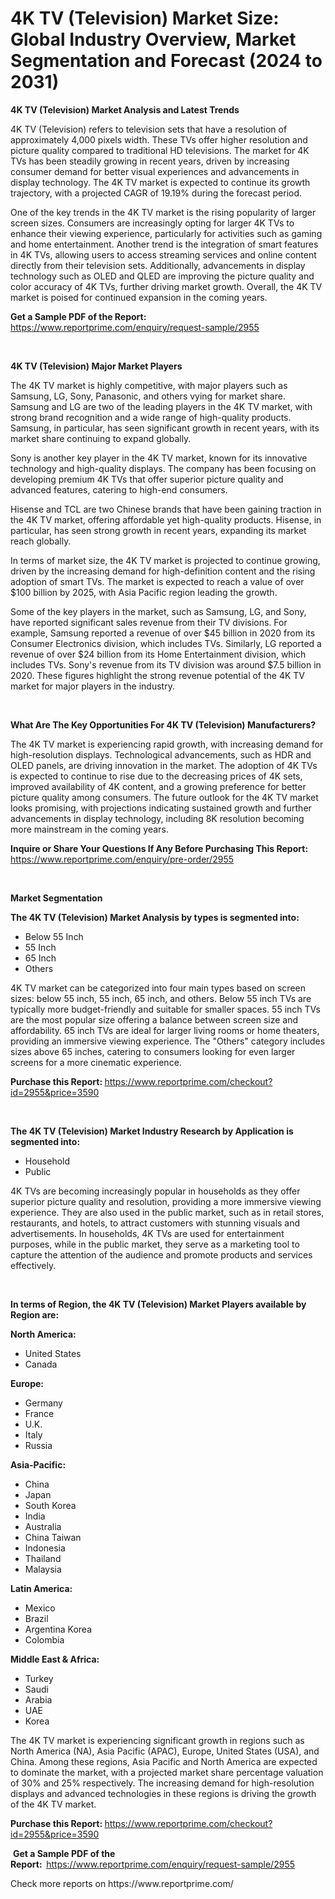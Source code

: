<p><h1>4K TV (Television) Market Size: Global Industry Overview, Market Segmentation and Forecast (2024 to 2031)</h1></p><p><strong>4K TV (Television) Market Analysis and Latest Trends</strong></p>
<p><p>4K TV (Television) refers to television sets that have a resolution of approximately 4,000 pixels width. These TVs offer higher resolution and picture quality compared to traditional HD televisions. The market for 4K TVs has been steadily growing in recent years, driven by increasing consumer demand for better visual experiences and advancements in display technology. The 4K TV market is expected to continue its growth trajectory, with a projected CAGR of 19.19% during the forecast period.</p><p>One of the key trends in the 4K TV market is the rising popularity of larger screen sizes. Consumers are increasingly opting for larger 4K TVs to enhance their viewing experience, particularly for activities such as gaming and home entertainment. Another trend is the integration of smart features in 4K TVs, allowing users to access streaming services and online content directly from their television sets. Additionally, advancements in display technology such as OLED and QLED are improving the picture quality and color accuracy of 4K TVs, further driving market growth. Overall, the 4K TV market is poised for continued expansion in the coming years.</p></p>
<p><strong>Get a Sample PDF of the Report:&nbsp;</strong> <a href="https://www.reportprime.com/enquiry/request-sample/2955">https://www.reportprime.com/enquiry/request-sample/2955</a></p>
<p>&nbsp;</p>
<p><strong>4K TV (Television) Major Market Players</strong></p>
<p><p>The 4K TV market is highly competitive, with major players such as Samsung, LG, Sony, Panasonic, and others vying for market share. Samsung and LG are two of the leading players in the 4K TV market, with strong brand recognition and a wide range of high-quality products. Samsung, in particular, has seen significant growth in recent years, with its market share continuing to expand globally.</p><p>Sony is another key player in the 4K TV market, known for its innovative technology and high-quality displays. The company has been focusing on developing premium 4K TVs that offer superior picture quality and advanced features, catering to high-end consumers.</p><p>Hisense and TCL are two Chinese brands that have been gaining traction in the 4K TV market, offering affordable yet high-quality products. Hisense, in particular, has seen strong growth in recent years, expanding its market reach globally.</p><p>In terms of market size, the 4K TV market is projected to continue growing, driven by the increasing demand for high-definition content and the rising adoption of smart TVs. The market is expected to reach a value of over $100 billion by 2025, with Asia Pacific region leading the growth.</p><p>Some of the key players in the market, such as Samsung, LG, and Sony, have reported significant sales revenue from their TV divisions. For example, Samsung reported a revenue of over $45 billion in 2020 from its Consumer Electronics division, which includes TVs. Similarly, LG reported a revenue of over $24 billion from its Home Entertainment division, which includes TVs. Sony's revenue from its TV division was around $7.5 billion in 2020. These figures highlight the strong revenue potential of the 4K TV market for major players in the industry.</p></p>
<p>&nbsp;</p>
<p><strong>What Are The Key Opportunities For 4K TV (Television) Manufacturers?</strong></p>
<p><p>The 4K TV market is experiencing rapid growth, with increasing demand for high-resolution displays. Technological advancements, such as HDR and OLED panels, are driving innovation in the market. The adoption of 4K TVs is expected to continue to rise due to the decreasing prices of 4K sets, improved availability of 4K content, and a growing preference for better picture quality among consumers. The future outlook for the 4K TV market looks promising, with projections indicating sustained growth and further advancements in display technology, including 8K resolution becoming more mainstream in the coming years.</p></p>
<p><strong>Inquire or Share Your Questions If Any Before Purchasing This Report:</strong> <a href="https://www.reportprime.com/enquiry/pre-order/2955">https://www.reportprime.com/enquiry/pre-order/2955</a></p>
<p>&nbsp;</p>
<p><strong>Market Segmentation</strong></p>
<p><strong>The 4K TV (Television) Market Analysis by types is segmented into:</strong></p>
<p><ul><li>Below 55 Inch</li><li>55 Inch</li><li>65 Inch</li><li>Others</li></ul></p>
<p><p>4K TV market can be categorized into four main types based on screen sizes: below 55 inch, 55 inch, 65 inch, and others. Below 55 inch TVs are typically more budget-friendly and suitable for smaller spaces. 55 inch TVs are the most popular size offering a balance between screen size and affordability. 65 inch TVs are ideal for larger living rooms or home theaters, providing an immersive viewing experience. The "Others" category includes sizes above 65 inches, catering to consumers looking for even larger screens for a more cinematic experience.</p></p>
<p><strong>Purchase this Report:&nbsp;</strong><a href="https://www.reportprime.com/checkout?id=2955&price=3590">https://www.reportprime.com/checkout?id=2955&price=3590</a></p>
<p>&nbsp;</p>
<p><strong>The 4K TV (Television) Market Industry Research by Application is segmented into:</strong></p>
<p><ul><li>Household</li><li>Public</li></ul></p>
<p><p>4K TVs are becoming increasingly popular in households as they offer superior picture quality and resolution, providing a more immersive viewing experience. They are also used in the public market, such as in retail stores, restaurants, and hotels, to attract customers with stunning visuals and advertisements. In households, 4K TVs are used for entertainment purposes, while in the public market, they serve as a marketing tool to capture the attention of the audience and promote products and services effectively.</p></p>
<p>&nbsp;</p>
<p><strong>In terms of Region, the 4K TV (Television) Market Players available by Region are:</strong></p>
<p>
    <p> <strong> North America: </strong>
        <ul>
            <li>United States</li>
            <li>Canada</li>
        </ul>
        </p> 
    <p> <strong> Europe: </strong>
        <ul>
            <li>Germany</li>
            <li>France</li>
            <li>U.K.</li>
            <li>Italy</li>
            <li>Russia</li>
        </ul>
        </p> 
    <p> <strong> Asia-Pacific: </strong>
        <ul>
            <li>China</li>
            <li>Japan</li>
            <li>South Korea</li>
            <li>India</li>
            <li>Australia</li>
            <li>China Taiwan</li>
            <li>Indonesia</li>
            <li>Thailand</li>
            <li>Malaysia</li>
        </ul>
        </p> 
    <p> <strong> Latin America: </strong>
        <ul>
            <li>Mexico</li>
            <li>Brazil</li>
            <li>Argentina Korea</li>
            <li>Colombia</li>
        </ul>
        </p> 
    <p> <strong> Middle East & Africa: </strong>
        <ul>
            <li>Turkey</li>
            <li>Saudi</li>
            <li>Arabia</li>
            <li>UAE</li>
            <li>Korea</li>
        </ul>
    </p>
    </p>
<p><p>The 4K TV market is experiencing significant growth in regions such as North America (NA), Asia Pacific (APAC), Europe, United States (USA), and China. Among these regions, Asia Pacific and North America are expected to dominate the market, with a projected market share percentage valuation of 30% and 25% respectively. The increasing demand for high-resolution displays and advanced technologies in these regions is driving the growth of the 4K TV market.</p></p>
<p><strong>Purchase this Report: </strong><a href="https://www.reportprime.com/checkout?id=2955&price=3590">https://www.reportprime.com/checkout?id=2955&price=3590</a></p>
<p>&nbsp;<strong>Get a Sample PDF of the Report:&nbsp;&nbsp;</strong><a href="https://www.reportprime.com/enquiry/request-sample/2955">https://www.reportprime.com/enquiry/request-sample/2955</a></p>
<p><strong></strong></p>
<p>Check more reports on https://www.reportprime.com/</p>